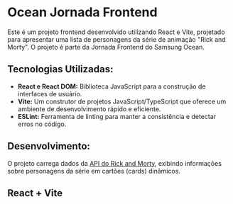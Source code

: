 # Ocean Jornada Frontend

Este é um projeto frontend desenvolvido utilizando React e Vite, projetado para apresentar uma lista de personagens da série de animação "Rick and Morty". O projeto é parte da Jornada Frontend do Samsung Ocean.

## Tecnologias Utilizadas:

- **React e React DOM:** Biblioteca JavaScript para a construção de interfaces de usuário.
- **Vite:** Um construtor de projetos JavaScript/TypeScript que oferece um ambiente de desenvolvimento rápido e eficiente.
- **ESLint:** Ferramenta de linting para manter a consistência e detectar erros no código.

## Desenvolvimento:

O projeto carrega dados da [API do Rick and Morty](https://rickandmortyapi.com/), exibindo informações sobre personagens da série em cartões (cards) dinâmicos.


## React + Vite
